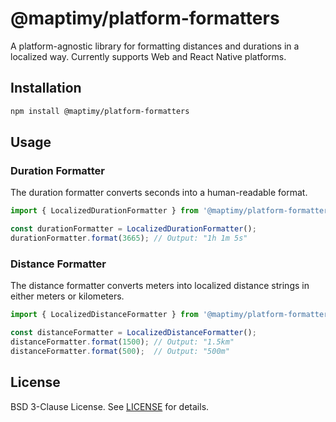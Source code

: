 # @maptimy/platform-formatters

A platform-agnostic library for formatting distances and durations in a localized way. Currently supports Web and React Native platforms.

## Installation

```bash
npm install @maptimy/platform-formatters
```

## Usage

### Duration Formatter

The duration formatter converts seconds into a human-readable format.

```typescript
import { LocalizedDurationFormatter } from '@maptimy/platform-formatters';

const durationFormatter = LocalizedDurationFormatter();
durationFormatter.format(3665); // Output: "1h 1m 5s"
```

### Distance Formatter

The distance formatter converts meters into localized distance strings in either meters or kilometers.

```typescript
import { LocalizedDistanceFormatter } from '@maptimy/platform-formatters';

const distanceFormatter = LocalizedDistanceFormatter();
distanceFormatter.format(1500); // Output: "1.5km"
distanceFormatter.format(500);  // Output: "500m"
```

## License

BSD 3-Clause License. See [LICENSE](LICENSE) for details.
